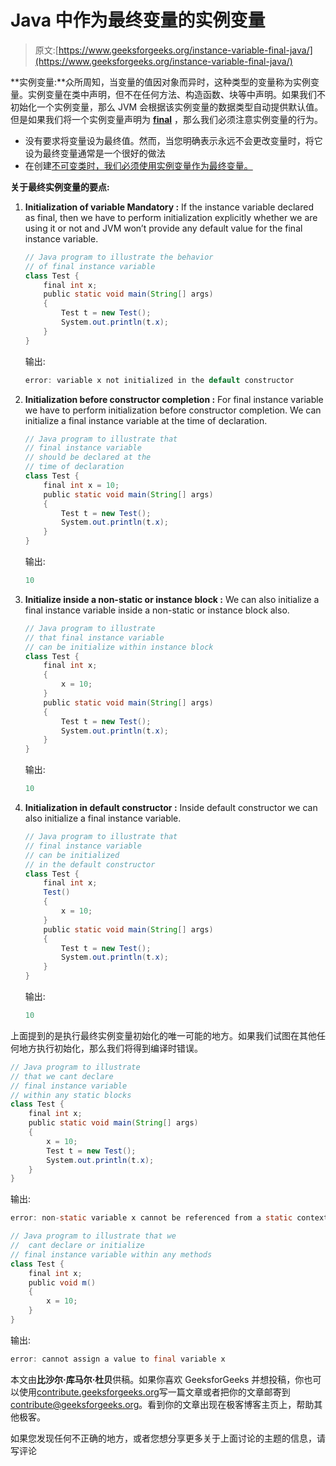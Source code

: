 # Java 中作为最终变量的实例变量

> 原文:[https://www.geeksforgeeks.org/instance-variable-final-java/](https://www.geeksforgeeks.org/instance-variable-final-java/)

**实例变量:**众所周知，当变量的值因对象而异时，这种类型的变量称为实例变量。实例变量在类中声明，但不在任何方法、构造函数、块等中声明。如果我们不初始化一个实例变量，那么 JVM 会根据该实例变量的数据类型自动提供默认值。
但是如果我们将一个实例变量声明为 **[final](https://www.geeksforgeeks.org/final-keyword-java/)** ，那么我们必须注意实例变量的行为。

*   没有要求将变量设为最终值。然而，当您明确表示永远不会更改变量时，将它设为最终变量通常是一个很好的做法
*   在创建[不可变类时，我们必须使用实例变量作为最终变量。](https://www.geeksforgeeks.org/create-immutable-class-java/)

**关于最终实例变量的要点:**

1.  **Initialization of variable Mandatory :** If the instance variable declared as final, then we have to perform initialization explicitly whether we are using it or not and JVM won’t provide any default value for the final instance variable.

    ```java
    // Java program to illustrate the behavior 
    // of final instance variable
    class Test {
        final int x;
        public static void main(String[] args)
        {
            Test t = new Test();
            System.out.println(t.x);
        }
    }
    ```

    输出:

    ```java
    error: variable x not initialized in the default constructor

    ```

2.  **Initialization before constructor completion :** For final instance variable we have to perform initialization before constructor completion. We can initialize a final instance variable at the time of declaration.

    ```java
    // Java program to illustrate that 
    // final instance variable
    // should be declared at the 
    // time of declaration
    class Test {
        final int x = 10;
        public static void main(String[] args)
        {
            Test t = new Test();
            System.out.println(t.x);
        }
    }
    ```

    输出:

    ```java
    10

    ```

3.  **Initialize inside a non-static or instance block :** We can also initialize a final instance variable inside a non-static or instance block also.

    ```java
    // Java program to illustrate 
    // that final instance variable
    // can be initialize within instance block
    class Test {
        final int x;
        {
            x = 10;
        }
        public static void main(String[] args)
        {
            Test t = new Test();
            System.out.println(t.x);
        }
    }
    ```

    输出:

    ```java
    10

    ```

4.  **Initialization in default constructor :** Inside default constructor we can also initialize a final instance variable.

    ```java
    // Java program to illustrate that 
    // final instance variable
    // can be initialized 
    // in the default constructor
    class Test {
        final int x;
        Test()
        {
            x = 10;
        }
        public static void main(String[] args)
        {
            Test t = new Test();
            System.out.println(t.x);
        }
    }
    ```

    输出:

    ```java
    10

    ```

上面提到的是执行最终实例变量初始化的唯一可能的地方。如果我们试图在其他任何地方执行初始化，那么我们将得到编译时错误。

```java
// Java program to illustrate 
// that we cant declare
// final instance variable 
// within any static blocks
class Test {
    final int x;
    public static void main(String[] args)
    {
        x = 10;
        Test t = new Test();
        System.out.println(t.x);
    }
}
```

输出:

```java
error: non-static variable x cannot be referenced from a static context

```

```java
// Java program to illustrate that we
//  cant declare or initialize
// final instance variable within any methods
class Test {
    final int x;
    public void m()
    {
        x = 10;
    }
}
```

输出:

```java
error: cannot assign a value to final variable x

```

本文由**比沙尔·库马尔·杜贝**供稿。如果你喜欢 GeeksforGeeks 并想投稿，你也可以使用[contribute.geeksforgeeks.org](http://www.contribute.geeksforgeeks.org)写一篇文章或者把你的文章邮寄到 contribute@geeksforgeeks.org。看到你的文章出现在极客博客主页上，帮助其他极客。

如果您发现任何不正确的地方，或者您想分享更多关于上面讨论的主题的信息，请写评论